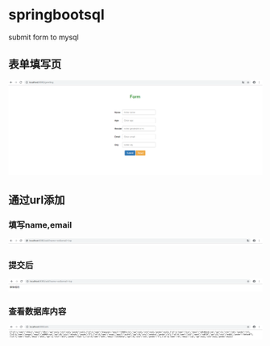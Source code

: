 # springbootsql
submit form to mysql 

## 表单填写页
![表单填写](https://github.com/Winds-Y/springbootsql/blob/master/pic/form.png)

## 通过url添加

### 填写name,email
![填写name,email](https://github.com/Winds-Y/springbootsql/blob/master/pic/add.png)

### 提交后
![提交后](https://github.com/Winds-Y/springbootsql/blob/master/pic/adda.png)

### 查看数据库内容
![查看数据库内容](https://github.com/Winds-Y/springbootsql/blob/master/pic/alls.png)
